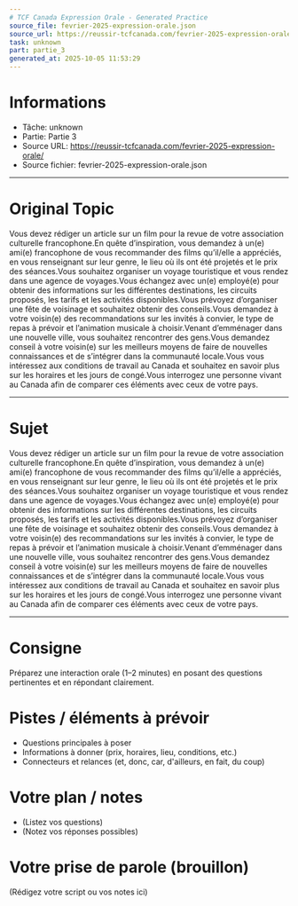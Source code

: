 ```yaml
---
# TCF Canada Expression Orale - Generated Practice
source_file: fevrier-2025-expression-orale.json
source_url: https://reussir-tcfcanada.com/fevrier-2025-expression-orale/
task: unknown
part: partie_3
generated_at: 2025-10-05 11:53:29
---
```


# Informations
- Tâche: unknown
- Partie: Partie 3
- Source URL: https://reussir-tcfcanada.com/fevrier-2025-expression-orale/
- Source fichier: fevrier-2025-expression-orale.json

---

# Original Topic
Vous devez rédiger un article sur un film pour la revue de votre association culturelle francophone.En quête d’inspiration, vous demandez à un(e) ami(e) francophone de vous recommander des films qu’il/elle a appréciés, en vous renseignant sur leur genre, le lieu où ils ont été projetés et le prix des séances.Vous souhaitez organiser un voyage touristique et vous rendez dans une agence de voyages.Vous échangez avec un(e) employé(e) pour obtenir des informations sur les différentes destinations, les circuits proposés, les tarifs et les activités disponibles.Vous prévoyez d’organiser une fête de voisinage et souhaitez obtenir des conseils.Vous demandez à votre voisin(e) des recommandations sur les invités à convier, le type de repas à prévoir et l’animation musicale à choisir.Venant d’emménager dans une nouvelle ville, vous souhaitez rencontrer des gens.Vous demandez conseil à votre voisin(e) sur les meilleurs moyens de faire de nouvelles connaissances et de s’intégrer dans la communauté locale.Vous vous intéressez aux conditions de travail au Canada et souhaitez en savoir plus sur les horaires et les jours de congé.Vous interrogez une personne vivant au Canada afin de comparer ces éléments avec ceux de votre pays.

---

# Sujet
Vous devez rédiger un article sur un film pour la revue de votre association culturelle francophone.En quête d’inspiration, vous demandez à un(e) ami(e) francophone de vous recommander des films qu’il/elle a appréciés, en vous renseignant sur leur genre, le lieu où ils ont été projetés et le prix des séances.Vous souhaitez organiser un voyage touristique et vous rendez dans une agence de voyages.Vous échangez avec un(e) employé(e) pour obtenir des informations sur les différentes destinations, les circuits proposés, les tarifs et les activités disponibles.Vous prévoyez d’organiser une fête de voisinage et souhaitez obtenir des conseils.Vous demandez à votre voisin(e) des recommandations sur les invités à convier, le type de repas à prévoir et l’animation musicale à choisir.Venant d’emménager dans une nouvelle ville, vous souhaitez rencontrer des gens.Vous demandez conseil à votre voisin(e) sur les meilleurs moyens de faire de nouvelles connaissances et de s’intégrer dans la communauté locale.Vous vous intéressez aux conditions de travail au Canada et souhaitez en savoir plus sur les horaires et les jours de congé.Vous interrogez une personne vivant au Canada afin de comparer ces éléments avec ceux de votre pays.

---
# Consigne
Préparez une interaction orale (1–2 minutes) en posant des questions pertinentes et en répondant clairement.

# Pistes / éléments à prévoir
- Questions principales à poser
- Informations à donner (prix, horaires, lieu, conditions, etc.)
- Connecteurs et relances (et, donc, car, d'ailleurs, en fait, du coup)

# Votre plan / notes
- (Listez vos questions)
- (Notez vos réponses possibles)

# Votre prise de parole (brouillon)
(Rédigez votre script ou vos notes ici)
